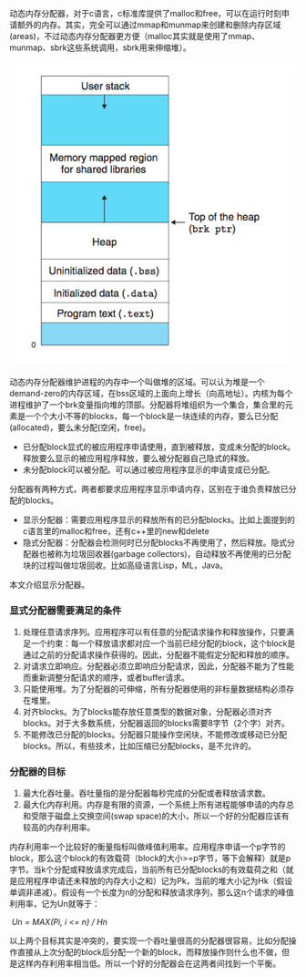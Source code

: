 动态内存分配器，对于c语言，c标准库提供了malloc和free，可以在运行时刻申请额外的内存。其实，完全可以通过mmap和munmap来创建和删除内存区域(areas)，不过动态内存分配器更方便（malloc其实就是使用了mmap、munmap、sbrk这些系统调用，sbrk用来伸缩堆）。

![堆](/assets/img/dynamic_memory_allocation/heap.png)

动态内存分配器维护进程的内存中一个叫做堆的区域。可以认为堆是一个demand-zero的内存区域，在bss区域的上面向上增长（向高地址）。内核为每个进程维护了一个brk变量指向堆的顶部。分配器将堆组织为一个集合，集合里的元素是一个个大小不等的blocks，每一个block是一块连续的内存，要么已分配(allocated)，要么未分配(空闲，free)。

* 已分配block显式的被应用程序申请使用，直到被释放，变成未分配的block。释放要么显示的被应用程序释放，要么被分配器自己隐式的释放。
* 未分配block可以被分配。可以通过被应用程序显示的申请变成已分配。

分配器有两种方式，两者都要求应用程序显示申请内存，区别在于谁负责释放已分配的blocks。

* 显示分配器：需要应用程序显示的释放所有的已分配blocks。比如上面提到的c语言里的malloc和free，还有c++里的new和delete
* 隐式分配器：分配器会检测何时已分配blocks不再使用了，然后释放。隐式分配器也被称为垃圾回收器(garbage collectors)，自动释放不再使用的已分配块的过程叫做垃圾回收。比如高级语言Lisp，ML，Java。

本文介绍显示分配器。



### 显式分配器需要满足的条件

1. 处理任意请求序列。应用程序可以有任意的分配请求操作和释放操作，只要满足一个约束：每一个释放请求都对应一个当前已经分配的block，这个block是通过之前的分配请求操作获得的。因此，分配器不能假定分配和释放的顺序。
2. 对请求立即响应。分配器必须立即响应分配请求，因此，分配器不能为了性能而重新调整分配请求的顺序，或者buffer请求。
3. 只能使用堆。为了分配器的可伸缩，所有分配器使用的非标量数据结构必须存在堆里。
4. 对齐blocks。为了blocks能存放任意类型的数据对象，分配器必须对齐blocks。对于大多数系统，分配器返回的blocks需要8字节（2个字）对齐。
5. 不能修改已分配的blocks。分配器只能操作空闲块，不能修改或移动已分配blocks。所以，有些技术，比如压缩已分配blocks，是不允许的。

### 分配器的目标

1. 最大化吞吐量。吞吐量指的是分配器每秒完成的分配或者释放请求数。
2. 最大化内存利用。内存是有限的资源，一个系统上所有进程能够申请的内存总和受限于磁盘上交换空间(swap space)的大小，所以一个好的分配器应该有较高的内存利用率。



内存利用率一个比较好的衡量指标叫做峰值利用率。应用程序申请一个p字节的block，那么这个block的有效载荷（block的大小>=p字节，等下会解释）就是p字节。当k个分配或释放请求完成后，当前所有已分配blocks的有效载荷之和（就是应用程序申请还未释放的内存大小之和）记为Pk，当前的堆大小记为Hk（假设单调非递减）。假设有一个长度为n的分配和释放请求序列，那么这n个请求的峰值利用率，记为Un就等于：

​                                                         *Un = MAX(Pi, i <= n) / Hn*

以上两个目标其实是冲突的，要实现一个吞吐量很高的分配器很容易，比如分配操作直接从上次分配的block后分配一个新的block，而释放操作则什么也不做，但是这样内存利用率相当低。所以一个好的分配器会在这两者间找到一个平衡。



